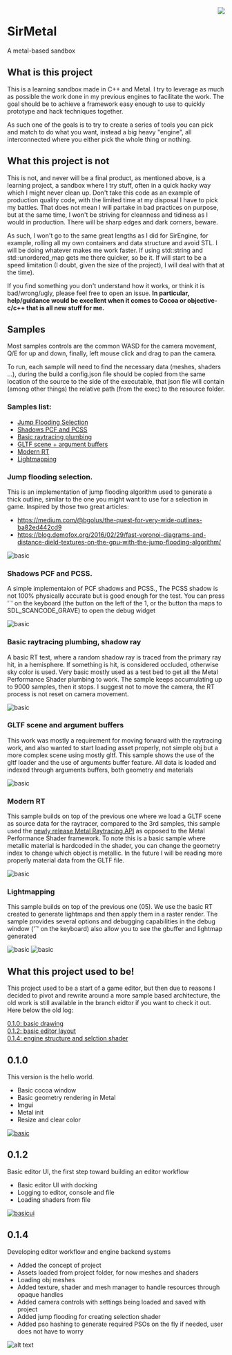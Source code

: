 <img style="float: right;" src="docs/images/logo.png">

# SirMetal
A metal-based sandbox 

## What is this project
This is a learning sandbox made in C++ and Metal. I try to leverage as much 
as possible the work done in my previous engines to facilitate the work.
The goal should be to achieve a framework easy enough to use to quickly prototype 
and hack techniques together. 

As such one of the goals is to try to create a series of tools you can pick and 
match to do what you want, instead a big heavy "engine", all interconnected where you either 
pick the whole thing or nothing. 

## What this project is not
This is not, and never will be a final product, as mentioned above, is a learning project, 
a sandbox where I try stuff, often in a quick hacky way which I might never clean up. 
Don't take this code as an example of production quality code, 
with the limited time at my disposal I have to pick my battles. 
That does not mean I will partake in bad practices on purpose, 
but at the same time, I won't be striving for cleanness and tidiness as 
I would in production. There will be sharp edges and dark corners, beware.

As such, I won't go to the same great lengths as I did for SirEngine, for example, 
rolling all my own containers and data structure and avoid STL. 
I will be doing whatever makes me work faster. 
If using std::string and std::unordered_map gets me there quicker, so be it. 
If will start to be a speed limitation (I doubt, given the size of the project), 
I will deal with that at the time).

If you find something you don't understand how it works, or think it is bad/wrong/ugly, please feel free to open an issue.
**In particular, help/guidance would be excellent when it comes to Cocoa or objective-c/c++ that is all new stuff for me.**

## Samples
Most samples controls are the common WASD for the camera movement, Q/E for up and down,
finally, left mouse click and drag to pan the camera.

To run, each sample will need to find the necessary data (meshes, shaders ...),
during the build a config.json file should be copied from the same location of the source
to the side of the executable, that json file will contain (among other things) the relative path (from the exec)
to the resource folder.

### Samples list:
- [Jump Flooding Selection](#jump)  
- [Shadows PCF and PCSS](#shadow)
- [Basic raytracing plumbing](#basicrt)
- [GLTF scene + argument buffers](#gltf)
- [Modern RT](#rt)
- [Lightmapping](#lightmap)

### Jump flooding selection. <a name="jump"/>
This is an implementation of jump flooding algorithm used to generate a thick outline, 
similar to the one you might want to use for a selection in game. 
Inspired by those two great articles:
- https://medium.com/@bgolus/the-quest-for-very-wide-outlines-ba82ed442cd9
- https://blog.demofox.org/2016/02/29/fast-voronoi-diagrams-and-distance-dield-textures-on-the-gpu-with-the-jump-flooding-algorithm/

![basic](./docs/images/samples01.png "flood")

### Shadows PCF and PCSS. <a name="shadow"/>
A simple implementaion of PCF shadows and PCSS.,
The PCSS shadow is not 100% physically accurate but is good enough for 
the test.
You can press '`' on the keyboard (the button on the left of the 1, or the button tha maps to SDL_SCANCODE_GRAVE) 
to open the debug widget

![basic](./docs/images/samples02.png "flood")

### Basic raytracing plumbing, shadow ray <a name="basicrt">
A basic RT test, where a random shadow ray is traced from the primary ray hit, in a hemisphere.
If something is hit, is considered occluded, otherwise sky color is used. Very basic mostly 
used as a test bed to get all the Metal Performance Shader plumbing to work.
The sample keeps accumulating up to 9000 samples, then it stops. I suggest not to move the 
camera, the RT process is not reset on camera movement.

![basic](./docs/images/samples03.png "basicrt")

### GLTF scene and argument buffers <a name="gltf">
This  work was mostly a requirement for moving forward with the raytracing work, and also wanted
to start loading asset properly, not simple obj but a more complex scene using mostly gltf.
This sample shows the use of the gltf loader and the use of arguments buffer feature.
All data is loaded and indexed through arguments buffers, both geometry and materials

![basic](./docs/images/samples04.png "gltf")

### Modern RT  <a name="rt">
This sample builds on top of the previous one where we load a GLTF scene as source data for the 
raytracer, compared to the 3rd samples, this sample used the
[newly release Metal Raytracing API](https://developer.apple.com/videos/play/wwdc2020/10012/) as opposed to the 
Metal Performance Shader framework.
To note this is a basic sample where metallic material is hardcoded in the shader, you can 
change the geometry index to change which object is metallic. In the future I will be reading
more properly material data from the GLTF file. 

![basic](./docs/images/samples05.gif "rt")

### Lightmapping  <a name="lightmap">
This sample builds on top of the previous one (05). We use the basic RT created to generate lightmaps
and then apply them in a raster render.
The sample provides several options and debugging capabilities in the debug window ('`' on the keyboard)
also allow you to see the gbuffer and lightmap generated

![basic](./docs/images/samples06.png "lightmap")
![basic](./docs/images/samples06.gif "lightmap")

## What this project used to be!
This project used to be a start of a game editor, but then due to reasons I decided
to pivot and rewrite around a more sample based architecture, the old work is still available
in the branch eidtor if you want to check it out. Here below the old log:

[0.1.0: basic drawing](#v010)  
[0.1.2: basic editor layout](#v012)  
[0.1.4: engine structure and selction shader](#v014)

## 0.1.0 <a name="v010"/>
This version is the hello world.
* Basic cocoa window
* Basic geometry rendering in Metal 
* Imgui
* Metal init
* Resize and clear color

[![basic](./docs/images/SirMetal01.png "basic")](https://www.youtube.com/watch?v=3p58WVu8q5QERE)


## 0.1.2 <a name="v012"/>
Basic editor UI, the first step toward building an editor workflow
* Basic editor UI with docking
* Logging to editor, console and file 
* Loading shaders from file

[![basicui](./docs/images/SirMetal02.png "basic")](https://www.youtube.com/watch?v=p89QT_giSf0)

## 0.1.4 <a name="v014"/>
Developing editor workflow and engine backend systems
* Added the concept of project
* Assets loaded from project folder, for now meshes and shaders
* Loading obj meshes
* Added texture, shader and mesh manager to handle resources through opaque handles
* Added camera controls with settings being loaded and saved with project
* Added jump flooding for creating selection shader
* Added pso hashing to generate required PSOs on the fly if needed, user does not have to worry

![alt text](./docs/images/SirMetal03.png "meshes")

